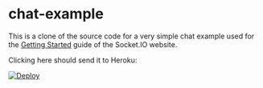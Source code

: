 # chat-example

This is a clone of the source code for a very simple chat example used for
the [Getting Started](http://socket.io/get-started/chat/) guide
of the Socket.IO website.

Clicking here should send it to Heroku:

[![Deploy](https://www.herokucdn.com/deploy/button.png)](https://heroku.com/deploy?template=https://github.com/OkeydokeBot/chat-test)
